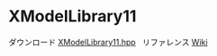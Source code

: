 # XModelLibrary11

ダウンロード [XModelLibrary11.hpp](https://raw.githubusercontent.com/itukikikuti/XModelLibrary11/master/XModelLibrary11.hpp)  
リファレンス [Wiki](https://github.com/itukikikuti/XLibrary11/wiki)
